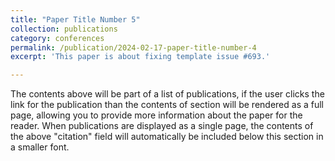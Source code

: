 ```yaml
---
title: "Paper Title Number 5"
collection: publications
category: conferences
permalink: /publication/2024-02-17-paper-title-number-4
excerpt: 'This paper is about fixing template issue #693.'

---
```


The contents above will be part of a list of publications, if the user clicks the link for the publication than the contents of section will be rendered as a full page, allowing you to provide more information about the paper for the reader. When publications are displayed as a single page, the contents of the above "citation" field will automatically be included below this section in a smaller font.
